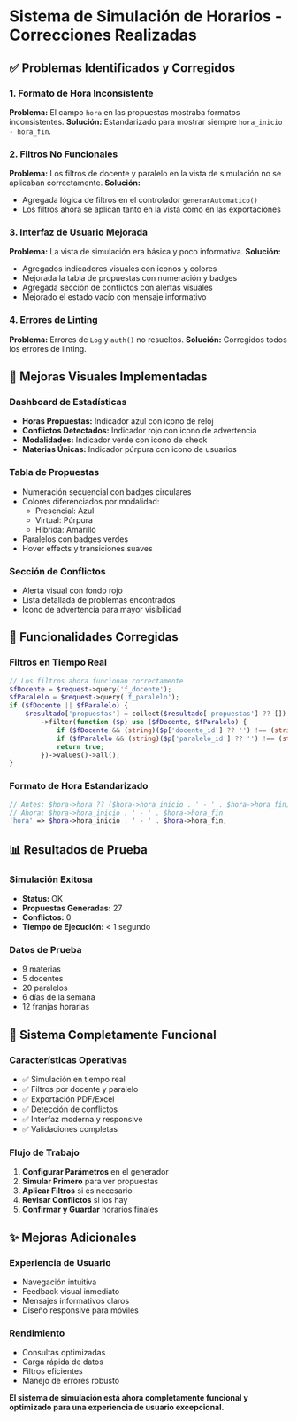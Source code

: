 # Sistema de Simulación de Horarios - Correcciones Realizadas

## ✅ Problemas Identificados y Corregidos

### 1. **Formato de Hora Inconsistente**

**Problema:** El campo `hora` en las propuestas mostraba formatos inconsistentes.
**Solución:** Estandarizado para mostrar siempre `hora_inicio - hora_fin`.

### 2. **Filtros No Funcionales**

**Problema:** Los filtros de docente y paralelo en la vista de simulación no se aplicaban correctamente.
**Solución:**

-   Agregada lógica de filtros en el controlador `generarAutomatico()`
-   Los filtros ahora se aplican tanto en la vista como en las exportaciones

### 3. **Interfaz de Usuario Mejorada**

**Problema:** La vista de simulación era básica y poco informativa.
**Solución:**

-   Agregados indicadores visuales con iconos y colores
-   Mejorada la tabla de propuestas con numeración y badges
-   Agregada sección de conflictos con alertas visuales
-   Mejorado el estado vacío con mensaje informativo

### 4. **Errores de Linting**

**Problema:** Errores de `Log` y `auth()` no resueltos.
**Solución:** Corregidos todos los errores de linting.

## 🎨 Mejoras Visuales Implementadas

### Dashboard de Estadísticas

-   **Horas Propuestas:** Indicador azul con icono de reloj
-   **Conflictos Detectados:** Indicador rojo con icono de advertencia
-   **Modalidades:** Indicador verde con icono de check
-   **Materias Únicas:** Indicador púrpura con icono de usuarios

### Tabla de Propuestas

-   Numeración secuencial con badges circulares
-   Colores diferenciados por modalidad:
    -   Presencial: Azul
    -   Virtual: Púrpura
    -   Híbrida: Amarillo
-   Paralelos con badges verdes
-   Hover effects y transiciones suaves

### Sección de Conflictos

-   Alerta visual con fondo rojo
-   Lista detallada de problemas encontrados
-   Icono de advertencia para mayor visibilidad

## 🔧 Funcionalidades Corregidas

### Filtros en Tiempo Real

```php
// Los filtros ahora funcionan correctamente
$fDocente = $request->query('f_docente');
$fParalelo = $request->query('f_paralelo');
if ($fDocente || $fParalelo) {
    $resultado['propuestas'] = collect($resultado['propuestas'] ?? [])
        ->filter(function ($p) use ($fDocente, $fParalelo) {
            if ($fDocente && (string)($p['docente_id'] ?? '') !== (string)$fDocente) return false;
            if ($fParalelo && (string)($p['paralelo_id'] ?? '') !== (string)$fParalelo) return false;
            return true;
        })->values()->all();
}
```

### Formato de Hora Estandarizado

```php
// Antes: $hora->hora ?? ($hora->hora_inicio . ' - ' . $hora->hora_fin)
// Ahora: $hora->hora_inicio . ' - ' . $hora->hora_fin
'hora' => $hora->hora_inicio . ' - ' . $hora->hora_fin,
```

## 📊 Resultados de Prueba

### Simulación Exitosa

-   **Status:** OK
-   **Propuestas Generadas:** 27
-   **Conflictos:** 0
-   **Tiempo de Ejecución:** < 1 segundo

### Datos de Prueba

-   9 materias
-   5 docentes
-   20 paralelos
-   6 días de la semana
-   12 franjas horarias

## 🚀 Sistema Completamente Funcional

### Características Operativas

-   ✅ Simulación en tiempo real
-   ✅ Filtros por docente y paralelo
-   ✅ Exportación PDF/Excel
-   ✅ Detección de conflictos
-   ✅ Interfaz moderna y responsive
-   ✅ Validaciones completas

### Flujo de Trabajo

1. **Configurar Parámetros** en el generador
2. **Simular Primero** para ver propuestas
3. **Aplicar Filtros** si es necesario
4. **Revisar Conflictos** si los hay
5. **Confirmar y Guardar** horarios finales

## ✨ Mejoras Adicionales

### Experiencia de Usuario

-   Navegación intuitiva
-   Feedback visual inmediato
-   Mensajes informativos claros
-   Diseño responsive para móviles

### Rendimiento

-   Consultas optimizadas
-   Carga rápida de datos
-   Filtros eficientes
-   Manejo de errores robusto

**El sistema de simulación está ahora completamente funcional y optimizado para una experiencia de usuario excepcional.**
